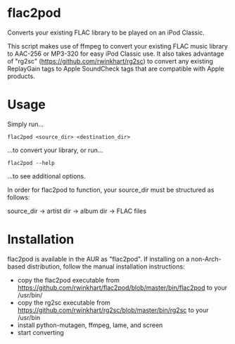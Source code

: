 # flac2pod
Converts your existing FLAC library to be played on an iPod Classic.

This script makes use of ffmpeg to convert your existing FLAC music library to AAC-256 or MP3-320 for easy iPod Classic use. It also takes advantage of "rg2sc" (https://github.com/rwinkhart/rg2sc) to convert any existing ReplayGain tags to Apple SoundCheck tags that are compatible with Apple products.

# Usage
Simply run...
```
flac2pod <source_dir> <destination_dir>
```
...to convert your library, or run...
```
flac2pod --help
```
...to see additional options.

In order for flac2pod to function, your source_dir must be structured as follows:

source_dir -> artist dir -> album dir -> FLAC files

# Installation

flac2pod is available in the AUR as "flac2pod". If installing on a non-Arch-based distribution, follow the manual installation instructions:

- copy the flac2pod executable from https://github.com/rwinkhart/flac2pod/blob/master/bin/flac2pod to your /usr/bin/
- copy the rg2sc executable from https://github.com/rwinkhart/rg2sc/blob/master/bin/rg2sc to your /usr/bin
- install python-mutagen, ffmpeg, lame, and screen
- start converting
